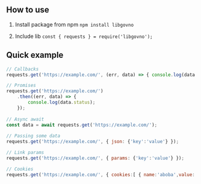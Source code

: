 ## How to use
1. Install package from npm
```npm install libgovno```

2. Include lib
```const { requests } = require('libgovno');```

## Quick example
```js
// Callbacks
requests.get('https://example.com/', (err, data) => { console.log(data.status); });

// Promises
requests.get('https://example.com/')
    .then((err, data) => {
        console.log(data.status);
    });
    
// Async await
const data = await requests.get('https://example.com/');
    
// Passing some data
requests.get('https://example.com/', { json: {'key':'value'} });

// Link params
requests.get('https://example.com/', { params: {'key':'value'} });

// Cookies
requests.get('https://example.com/', { cookies:[ { name:'aboba',value:'yes' } ] });  
```
 
